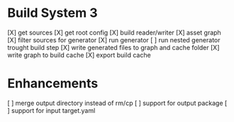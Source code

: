 # Build System 3
[X] get sources
[X] get root config
[X] build reader/writer
  [X] asset graph
[X] filter sources for generator
[X] run generator
  [ ] run nested generator trought build step
[X] write generated files to graph and cache folder
[X] write graph to build cache
[X] export build cache

# Enhancements
[ ] merge output directory instead of rm/cp
[ ] support for output package
[ ] support for input target.yaml
  